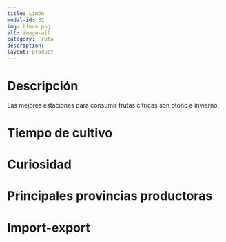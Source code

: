 ```yaml
---
title: Limón
modal-id: 32
img: limon.png
alt: image-alt
category: Fruta
description:
layout: product
---
```


# Descripción
Las mejores estaciones para consumir frutas cítricas son otoño e invierno.
# Tiempo de cultivo

# Curiosidad

# Principales provincias productoras
<div class="chart"></div>

# Import-export
<svg class="import-export" width="600" height="350"></svg>
